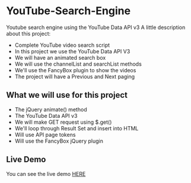 # YouTube-Search-Engine

Youtube search engine using the YouTube Data API v3
A little description about this project:

* Complete YouTube video search script
* In this project we use the YouTube Data API V3
* We will have an animated search box
* We will use the channelList and searchList methods
* We'll use the FancyBox plugin to show the videos
* The project will have a Previous and Next paging

## What we will use for this project

* The jQuery animate() method
* The YouTube Data API v3
* We will make GET request using $.get()
* We'll loop through Result Set and insert into HTML
* Will use API page tokens
* Will use the FancyBox jQuery plugin

## Live Demo

You can see the live demo [HERE]()

